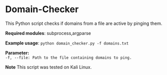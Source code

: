# Domain-Checker

This Python script checks if domains from a file are active by pinging them.

**Required modules**: subprocess,argparse

**Example usage**: `python domain_checker.py -f domains.txt`

**Parameter:**<br>
`-f, --file: Path to the file containing domains to ping.`<br>

**Note**
This script was tested on Kali Linux.
